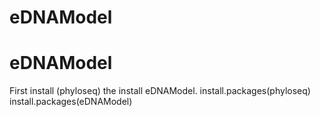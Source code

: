 # eDNAModel
# eDNAModel

First install (phyloseq) the install eDNAModel.
install.packages(phyloseq)
install.packages(eDNAModel)
